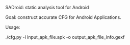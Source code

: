 SADroid: static analysis tool for Android

Goal: construct accurate CFG for Android Applications.

Usage:

./cfg.py -i input_apk_file.apk -o output_apk_file_info.gexf